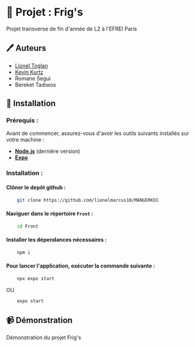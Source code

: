
# 🍴 Projet : Frig's

Projet transverse de fin d'année de L2 à l'EFREI Paris 


## 🖊️ Auteurs 

- [Lionel Toglan](https://github.com/lionelmarcus10)
- [Kevin Kurtz](https://github.com/ktzkvin)
- Romane Segui
- Bereket Tadiwos


## 💾 Installation 

### Prérequis :
Avant de commencer, assurez-vous d'avoir les outils suivants installés sur votre machine :

- [__Node.js__](https://nodejs.org/en]) (dernière version)
- [__Expo__](https://docs.expo.dev/get-started/installation/)


### Installation :
#### Clôner le depôt github :
```bash
    git clone https://github.com/lionelmarcus10/MANGERKOI
```

#### Naviguer dans le répertoire `Front` :
```bash
    cd Front
```

#### Installer les dépendances nécessaires :
```bash
    npm i
```

#### Pour lancer l'application, exécuter la commande suivante :
```bash
    npx expo start 
```
OU
```bash
    expo start
```


    
## 📹 Démonstration 

Démonstration du projet Frig's




